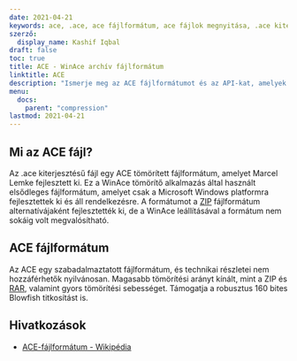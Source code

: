```yaml
---
date: 2021-04-21
keywords: ace, .ace, ace fájlformátum, ace fájlok megnyitása, .ace kiterjesztése, ace kiterjesztése
szerző:
  display_name: Kashif Iqbal
draft: false
toc: true
title: ACE - WinAce archív fájlformátum
linktitle: ACE
description: "Ismerje meg az ACE fájlformátumot és az API-kat, amelyek ACE-fájlokat hozhatnak létre és nyithatnak meg."
menu:
  docs:
    parent: "compression"
lastmod: 2021-04-21
---
```


## Mi az ACE fájl?

Az .ace kiterjesztésű fájl egy ACE tömörített fájlformátum, amelyet Marcel Lemke fejlesztett ki. Ez a WinAce tömörítő alkalmazás által használt elsődleges fájlformátum, amelyet csak a Microsoft Windows platformra fejlesztettek ki és áll rendelkezésre. A formátumot a [ZIP](/hu/compression/zip/) fájlformátum alternatívájaként fejlesztették ki, de a WinAce leállításával a formátum nem sokáig volt megvalósítható.

## ACE fájlformátum

Az ACE egy szabadalmaztatott fájlformátum, és technikai részletei nem hozzáférhetők nyilvánosan. Magasabb tömörítési arányt kínált, mint a ZIP és [RAR](/hu/compression/rar/), valamint gyors tömörítési sebességet. Támogatja a robusztus 160 bites Blowfish titkosítást is.

## Hivatkozások

- [ACE-fájlformátum - Wikipédia](https://en.wikipedia.org/wiki/ACE_(tömörített_fájlformátum))

